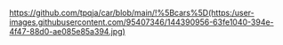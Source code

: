 https://github.com/tpqja/car/blob/main/!%5Bcars%5D(https:/user-images.githubusercontent.com/95407346/144390956-63fe1040-394e-4f47-88d0-ae085e85a394.jpg)
